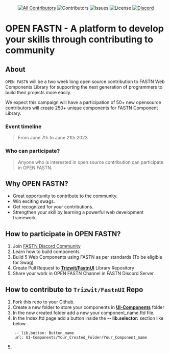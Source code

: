 <div align="center">

[![All Contributors](https://img.shields.io/badge/all_contributors-1-orange.svg?style=flat-square)](#contributors-) ![Contributors](https://img.shields.io/github/contributors/Trizwit/FastnUI?color=dark-green) ![Issues](https://img.shields.io/github/issues/Trizwit/FastnUI) ![License](https://img.shields.io/github/license/Trizwit/FastnUI) [![Discord](https://img.shields.io/discord/793929082483769345)](https://discord.com/channels/793929082483769345/)

</div>

# OPEN FASTN - A platform to develop your skills through contributing to community

## About

`OPEN FASTN` will be a two week long open source contribution to FASTN Web Components Library for supporting the next generation of programmers to build their projects more easily. 

We expect this campaign will have a participation of 50+ new opensource contributors will create 250+ unique components for FASTN Component Library.

### Event timeline 
> From June 7th to June 21th 2023    

### Who can participate?
> Anyone who is interested in open source contribution can participate in OPEN FASTN.   


## Why OPEN FASTN?
- Great opportunity to contribute to the community.
- Win exciting swags.
- Get recognized for your contributions.
- Strengthen your skill by learning a powerful web development framework.

## How to participate in OPEN FASTN?
1. Join [FASTN Discord Community](https://discord.com/channels/793929082483769345/1115150105411063902)
2. Learn how to build components
3. Build 5 Web Components using FASTN as per standards (To be eligible for Swag)
4. Create Pull Request to **[Trizwit/FastnUI](https://github.com/Trizwit/FastnUI)** Library Repository
5. Share your work in OPEN FASTN Channel in FASTN Discord Server.


## How to contribute to `Trizwit/FastnUI` Repo
1. Fork this repo to your Github.
2. Create a new folder to store your components in [**UI-Components**](https://github.com/Trizwit/FastnUI/tree/main/UI-Components) folder
3. In the now created folder add a new your component_name.ftd file.
4. In the Index.ftd page add a button inside the **-- lib.selector:** section like below
```
    -- lib.button: Button_name
    url: UI-Components/Your_Created_Folder/Your_Component_name
```
5.     



